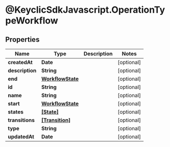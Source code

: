 # @KeyclicSdkJavascript.OperationTypeWorkflow

## Properties
Name | Type | Description | Notes
------------ | ------------- | ------------- | -------------
**createdAt** | **Date** |  | [optional] 
**description** | **String** |  | [optional] 
**end** | [**WorkflowState**](WorkflowState.md) |  | [optional] 
**id** | **String** |  | [optional] 
**name** | **String** |  | [optional] 
**start** | [**WorkflowState**](WorkflowState.md) |  | [optional] 
**states** | [**[State]**](State.md) |  | [optional] 
**transitions** | [**[Transition]**](Transition.md) |  | [optional] 
**type** | **String** |  | [optional] 
**updatedAt** | **Date** |  | [optional] 


